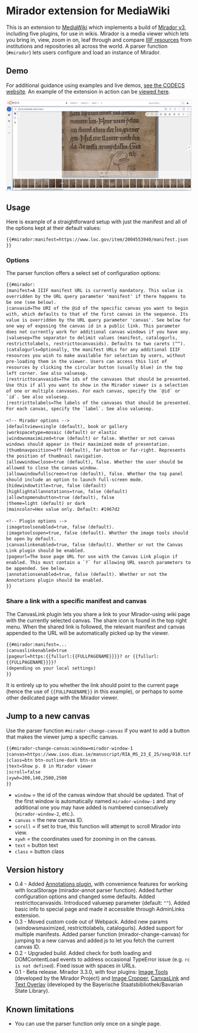 # Mirador extension for MediaWiki

This is an extension to [MediaWiki](https://mediawiki.org) which implements a build of [Mirador v3](https://projectmirador.org/), including five plugins, for use in wikis. Mirador is a media viewer which lets you bring in, view, zoom in on, leaf through and compare [IIIF resources](https://iiif.io/) from institutions and repositories all across the world. A parser function (`#mirador`) lets users configure and load an instance of Mirador.

## Demo
For additional guidance using examples and live demos, [see the CODECS website](https://codecs.vanhamel.nl/Show:Lab/IIIF). An  example of the extension in action can be [viewed here](https://codecs.vanhamel.nl/Show:IIIF/Mirador?&manifest=https://damsssl.llgc.org.uk/iiif/2.0/4623419/manifest.json&canvas=https://damsssl.llgc.org.uk/iiif/2.0/4623419/canvas/4623439.json).

![Screenshot](/modules/assets/Mirador-extension-screenshot-BBC.png)

## Usage
Here is example of a straightforward setup with just the manifest and all of the options kept at their default values:

```
{{#mirador:manifest=https://www.loc.gov/item/2004553940/manifest.json }}
```

### Options
The parser function offers a select set of configuration options:

```
{{#mirador:
|manifest=A IIIF manifest URL is currently mandatory. This value is overridden by the URL query parameter 'manifest' if there happens to be one (see below).
|canvasid=The URI of the @id of the specific canvas you want to begin with, which defaults to that of the first canvas in the sequence. Its value is overridden by the URL query parameter 'canvas'. See below for one way of exposing the canvas id in a public link. This parameter does not currently work for additional canvas windows if you have any.
|valuesep=The separator to delimit values (manifest, catalogurls, restricttolabels, restricttocanvasids). Defaults to two carets (^^).
|catalogurls=Optionally, the manifest URLs for any additional IIIF resources you wish to make available for selection by users, without pre-loading them in the viewer. Users can access this list of resources by clicking the circular button (usually blue) in the top left corner. See also valuesep.
|restricttocanvasids=The ids of the canvases that should be presented. Use this if all you want to show in the Mirador viewer is a selection of one or multiple canvases. For each canvas, specify the `@id` or `id`. See also valuesep.
|restricttolabels=The labels of the canvases that should be presented. For each canvas, specify the `label`. See also valuesep.

<!-- Mirador options -->
|defaultview=single (default), book or gallery
|workspacetype=mosaic (default) or elastic
|windowsmaximized=true (default) or false. Whether or not canvas windows should appear in their maximized mode of presentation.
|thumbnavposition=off (default), far-bottom or far-right. Represents the position of thumbnail navigation.
|allowwindowclose=true (default), false. Whether the user should be allowed to close the canvas window.
|allowwindowfullscreen=true (default), false. Whether the top panel should include an option to launch full-screen mode.
|hidewindowtitle=true, false (default)
|highlightallannotations=true, false (default)
|allowtopmenubutton=true (default), false
|theme=light (default) or dark
|maincolor=Hex value only. Default: #1967d2

<!-- Plugin options -->
|imagetoolsenabled=true, false (default).
|imagetoolsopen=true, false (default). Whether the image tools should be open by default.
|canvaslinkenabled=true, false (default). Whether or not the Canvas Link plugin should be enabled.
|pageurl=The base page URL for use with the Canvas Link plugin if enabled. This must contain a `?` for allowing URL search parameters to be appended. See below.
|annotationsenabled=true, false (default). Whether or not the Annotations plugin should be enabled.
}}
```

### Share a link with a specific manifest and canvas
The CanvasLink plugin lets you share a link to your Mirador-using wiki page with the currently selected canvas. The share icon is found in the top right menu. When the shared link is followed, the relevant manifest and canvas appended to the URL will be automatically picked up by the viewer.

```
{{#mirador:manifest=...
|canvaslinkenabled=true
|pageurl=https:{{fullurl:{{FULLPAGENAME}}}}? or {{fullurl:{{FULLPAGENAME}}}}?
(depending on your local settings)
}}
```

It is entirely up to you whether the link should point to the current page (hence the use of `{{FULLPAGENAME}}` in this example), or perhaps to some other dedicated page with the Mirador viewer.

## Jump to a new canvas
Use the parser function `#mirador-change-canvas` if you want to add a button that makes the viewer jump a specific canvas.

```
{{#mirador-change-canvas:window=mirador-window-1
|canvas=https://www.isos.dias.ie/manuscript/RIA_MS_23_E_25/seq/010.tif
|class=btn btn-outline-dark btn-sm
|text=Show p. 8 in Mirador viewer
|scroll=false
|xywh=200,140,2500,2500
}}
```
- `window` = the id of the canvas window that should be updated. That of the first window is automatically named `mirador-window-1` and any additional one you may have added is numbered consecutively (`mirador-window-2`, etc.).
- `canvas` = the new canvas ID.
- `scroll` = if set to true, this function will attempt to scroll Mirador into view.
- `xywh` = the coordinates used for zooming in on the canvas.
- `text` = button text
- `class` = button class

## Version history
- 0.4 - Added [Annotations plugin](https://github.com/ProjectMirador/mirador-annotations), with convenience features for working with localStorage (mirador-annot parser function). Added further configuration options and changed some defaults. Added restricttocanvasids. Introduced valuesep parameter (default: `^^`). Added basic info to special page and made it accessible through AdminLinks extension.
- 0.3 - Moved custom code out of Webpack. Added new params (windowsmaximized, restricttolabels, catalogurls). Added support for multiple manifests. Added parser function (mirador-change-canvas) for jumping to a new canvas and added js to let you fetch the current canvas ID.
- 0.2 - Upgraded build. Added check for both loading and DOMContentLoad events to address occasional TypeError issue (e.g. `rc is not defined`). Fixed issue with spaces in URLs.
- 0.1 - Beta release. Mirador 3.3.0, with four plugins: [Image Tools](https://github.com/ProjectMirador/mirador-image-tools) (developed by the Mirador Project) and [Image Cropper](https://github.com/dbmdz/mirador-imagecropper), [CanvasLink](https://github.com/dbmdz/mirador-canvaslink) and [Text Overlay](https://github.com/dbmdz/mirador-textoverlay) (developed by the Bayerische Staatsbibliothek/Bavarian State Library).

## Known limitations
- You can use the parser function only once on a single page.
